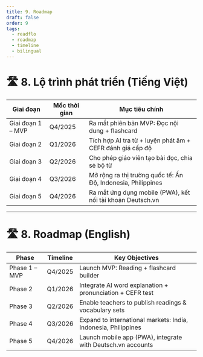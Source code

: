 ```yaml
---
title: 9. Roadmap
draft: false
order: 9
tags:
  - readflo
  - roadmap
  - timeline
  - bilingual
---
```


# 🛣️ 8. Lộ trình phát triển (Tiếng Việt)

| Giai đoạn        | Mốc thời gian     | Mục tiêu chính                                          |
|------------------|-------------------|---------------------------------------------------------|
| Giai đoạn 1 – MVP | Q4/2025           | Ra mắt phiên bản MVP: Đọc nội dung + flashcard          |
| Giai đoạn 2       | Q1/2026           | Tích hợp AI tra từ + luyện phát âm + CEFR đánh giá cấp độ |
| Giai đoạn 3       | Q2/2026           | Cho phép giáo viên tạo bài đọc, chia sẻ bộ từ            |
| Giai đoạn 4       | Q3/2026           | Mở rộng ra thị trường quốc tế: Ấn Độ, Indonesia, Philippines |
| Giai đoạn 5       | Q4/2026           | Ra mắt ứng dụng mobile (PWA), kết nối tài khoản Deutsch.vn |

---

# 🛣️ 8. Roadmap (English)

| Phase             | Timeline          | Key Objectives                                           |
|-------------------|-------------------|----------------------------------------------------------|
| Phase 1 – MVP     | Q4/2025           | Launch MVP: Reading + flashcard builder                 |
| Phase 2           | Q1/2026           | Integrate AI word explanation + pronunciation + CEFR test |
| Phase 3           | Q2/2026           | Enable teachers to publish readings & vocabulary sets   |
| Phase 4           | Q3/2026           | Expand to international markets: India, Indonesia, Philippines |
| Phase 5           | Q4/2026           | Launch mobile app (PWA), integrate with Deutsch.vn accounts |
